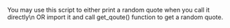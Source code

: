 You may use this script to either print a random quote when you call it directly\n
OR
import it and call get_qoute() function to get a random quote.
